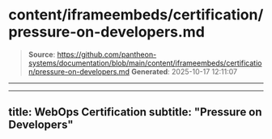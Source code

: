 # content/iframeembeds/certification/pressure-on-developers.md

> **Source**: https://github.com/pantheon-systems/documentation/blob/main/content/iframeembeds/certification/pressure-on-developers.md
> **Generated**: 2025-10-17 12:11:07

---

---
title: WebOps Certification
subtitle: "Pressure on Developers"
---

<Partial file="certification-guide/pressure-on-developers.md" />
